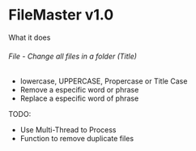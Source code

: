 # FileMaster v1.0

What it does

###### File - Change all files in a folder (Title)
* lowercase, UPPERCASE, Propercase or Title Case
* Remove a especific word or phrase
* Replace a especific word of phrase
	
	

TODO: 
   * Use Multi-Thread to Process
   * Function to remove duplicate files
